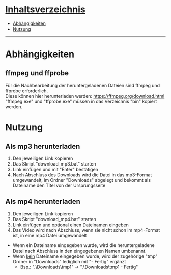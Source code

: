 # <ins>Inhaltsverzeichnis</ins>
* [Abhängigkeiten](#abhängigkeiten)
* [Nutzung](#nutzung)

---

# Abhängigkeiten
## ffmpeg und ffprobe
Für die Nachbearbeitung der heruntergeladenen Dateien sind ffmpeg und ffprobe erforderlich.
<br/>Diese können hier herunterladen werden: https://ffmpeg.org/download.html
<br/>"ffmpeg.exe" und "ffprobe.exe" müssen in das Verzeichnis "bin" kopiert werden.

# Nutzung
## Als mp3 herunterladen
1. Den jeweiligen Link kopieren
2. Das Skript "download_mp3.bat" starten
3. Link einfügen und mit "Enter" bestätigen
4. Nach Abschluss des Downloads wird die Datei in das mp3-Format umgewandelt, im Ordner "Downloads" abgelegt und bekommt als Dateiname den Titel von der Ursprungsseite

## Als mp4 herunterladen
1. Den jeweiligen Link kopieren
2. Das Skript "download_mp4.bat" starten
3. Link einfügen und optional einen Dateinamen eingeben
4. Das Video wird nach Abschluss, wenn sie nicht schon im mp4-Format ist, in eine mp4 Datei umgewandelt
* Wenn ein Dateiname eingegeben wurde, wird die heruntergeladene Datei nach Abschluss in den eingegebenen Namen umbenannt.
* Wenn <ins>kein</ins> Dateiname eingegeben wurde, wird der zugehörige "tmp" Ordner in "Downloads" lediglich mit "- Fertig" ergänzt
    * Bsp.: ".\Downloads\tmp1" -> ".\Downloads\tmp1 - Fertig"
